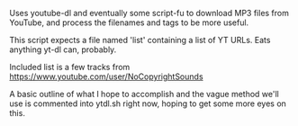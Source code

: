 Uses youtube-dl and eventually some script-fu to download MP3 files from YouTube, and process the filenames and tags to be more useful.

This script expects a file named 'list' containing a list of YT URLs. Eats anything yt-dl can, probably.

Included list is a few tracks from https://www.youtube.com/user/NoCopyrightSounds

A basic outline of what I hope to accomplish and the vague method we'll use is commented into ytdl.sh right now, hoping to get some more eyes on this.
